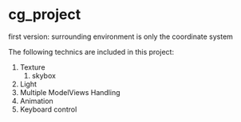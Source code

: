 # cg_project

first version: surrounding environment is only the coordinate system

The following technics are included in this project:
1. Texture
   1. skybox
2. Light
3. Multiple ModelViews Handling
4. Animation
5. Keyboard control